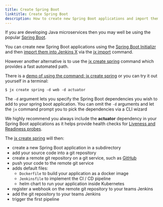 ```yaml
---
title: Create Spring Boot
linktitle: Create Spring Boot
description: How to create new Spring Boot applications and import them into Jenkins X
---
```


                
If you are developing Java microservices then you may well be using the popular [Spring Boot](https://projects.spring.io/spring-boot/). 

You can create new Spring Boot applications using the [Spring Boot Initializr](http://start.spring.io/) and then [import them into Jenkins X](/developing/import) via the [jx import](/commands/jx_import) command.
 
However another alternative is to use the [jx create spring](/commands/jx_create_spring) command which provides a fast automated path.

There is a [demo of using the command: jx create spring](/docs/getting_started/demos_talks_posts/create_spring/) or you can try it out yourself in a terminal:


```shell
$ jx create spring -d web -d actuator
```

The `-d` argument lets you specify the Spring Boot dependencies you wish to add to your spring boot application.  You can omit the `-d` arguments and let the `jx` command prompt you to pick the dependencies via a CLI wizard

We highly recommend you always include the **actuator** dependency in your Spring Boot applications as it helps provide health checks for [Liveness and Readiness probes](https://kubernetes.io/docs/tasks/configure-pod-container/configure-liveness-readiness-probes/).

The [jx create spring](/commands/jx_create_spring) will then:

* create a new Spring Boot application in a subdirectory
* add your source code into a git repository 
* create a remote git repository on a git service, such as [GitHub](https://github.com)
* push your code to the remote git service
* adds default files:
  * `Dockerfile` to build your application as a docker image
  * `Jenkinsfile` to implement the CI / CD pipeline
  * helm chart to run your application inside Kubernetes
* register a webhook on the remote git repository to your teams Jenkins
* add the git repository to your teams Jenkins
* trigger the first pipeline 

